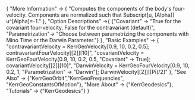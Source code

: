 {
  "More Information" -> {
    "Computes the components of the body's four-velocity. Components are normalized such that Subscript[u, \[Alpha]] u^\[Alpha]=-1."
    },
    "Option Descriptions" ->{
  	  {"Covariant" -> "True for the covariant four-velocity, False for the contravariant (default)",
	   "Parametrization"-> "Choose between parametrizing the components with Mino Time or the Darwin Parameter."}
    },
  "Basic Examples" -> {
    "contravariantVelocity = KerrGeoVelocity[0.9, 10, 0.2, 0.5];
contravariantFourVelocity[[2]][10]",
    "covariantVelocity = 
  KerrGeoFourVelocity[0.9, 10, 0.2, 0.5, "Covariant" -> True];
covariantVelocity[[2]][10]",
	"DarwinVelocity = 
  KerrGeoFourVelocity[0.9, 10, 0.2, 1, "Parametrization" -> "Darwin"];
DarwinVelocity[[2]][\[Pi]/2]"
  },
  "See Also" -> {"KerrGeoOrbit","KerrGeoFrequencies", "KerrGeoConstantsOfMotion"},
  "More About" -> {"KerrGeodesics"},
  "Tutorials" -> {"KerrGeodesics"}
}